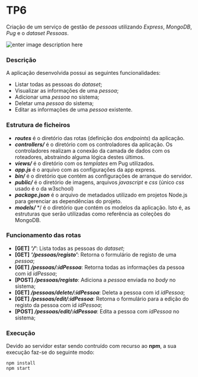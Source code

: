 # TP6

Criação de um serviço de gestão de *pessoas*  utilizando *Express*, *MongoDB*, *Pug* e o *dataset Pessoas*.

![enter image description here](https://raw.githubusercontent.com/henriqueparola/RPCW2023/master/TP6/images/banner.png)

### Descrição
A aplicação desenvolvida possui as seguintes funcionalidades:
* Listar todas as pessoas do *dataset*;
* Visualizar as informações de uma *pessoa*;
* Adicionar uma *pessoa* no sistema;
* Deletar uma *pessoa* do sistema;
* Editar as informações de uma *pessoa* existente.

### Estrutura de ficheiros
* ***routes*** é o diretório das rotas (definição dos *endpoints*) da aplicação.
* ***controllers/*** é o diretório com os controladores da aplicação. Os controladores realizam a conexão da camada de dados com os roteadores, abstraindo alguma lógica destes últimos.
* ***views/*** é o diretório com os *templates* em Pug utilizados.
* ***app.js*** é o arquivo com as configurações da app express.
* ***bin/*** é o diretório que contém as configurações de arranque do servidor.
* ***public/*** é o diretório de imagens, arquivos *javascript* e *css* (único *css* usado é o da w3school) 
* ***package.json*** é o arquivo de metadados utilizado em projetos Node.js para gerenciar as dependências do projeto.
* ***models/*** */ é o diretório que contém os modelos da aplicação. Isto é, as estruturas que serão utilizadas como 
referência as coleções do MongoDB.

### Funcionamento das rotas

* **[GET]** ***'/'***: Lista todas as pessoas do *dataset*;
* **[GET]** ***'/pessoas/registo'***: Retorna o formulário de registo de uma *pessoa*;
* **[GET]** ***/pessoas/:idPessoa***: Retorna todas as informações da pessoa com id *idPessoa*;
* **[POST]** ***/pessoas/registo***: Adiciona a *pessoa* enviada no *body* no sistema;
* **[GET]** ***/pessoas/delete/:idPessoa***: Deleta a pessoa com id *idPessoa*;
* **[GET]** ***/pessoas/edit/:idPessoa***: Retorna o formulário para a edição do registo da pessoa com id *idPessoa*;
* **[POST]** ***/pessoas/edit/:idPessoa***: Edita a pessoa com *idPessoa* no sistema;

    
### Execução

Devido ao servidor estar sendo contruído com recurso ao **npm**, a sua execução faz-se do seguinte modo:

```
npm install
npm start
```
